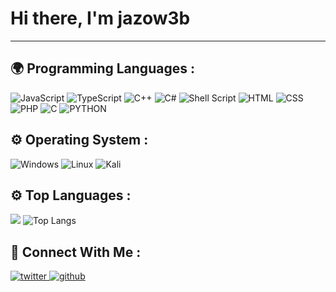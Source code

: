 <h1> Hi there, I'm jazow3b</h1>

---

## 🌍 Programming Languages :

![JavaScript](https://img.shields.io/badge/javascript-%23323330.svg?style=for-the-badge&logo=javascript&logoColor=%23F7DF1E)
![TypeScript](https://img.shields.io/badge/typescript-%23007ACC.svg?style=for-the-badge&logo=typescript&logoColor=white)
![C++](https://img.shields.io/badge/c++-%2300599C.svg?style=for-the-badge&logo=c%2B%2B&logoColor=white)
![C#](https://img.shields.io/badge/c%23-%23239120.svg?style=for-the-badge&logo=c-sharp&logoColor=white)
![Shell Script](https://img.shields.io/badge/shell_script-%23121011.svg?style=for-the-badge&logo=gnu-bash&logoColor=white)
![HTML](https://img.shields.io/badge/html-%23E34F26.svg?style=for-the-badge&logo=html5&logoColor=white)
![CSS](https://img.shields.io/badge/css-%231572B6.svg?style=for-the-badge&logo=css3&logoColor=white)
![PHP](https://img.shields.io/badge/php-%231572B6.svg?style=for-the-badge&logo=php&logoColor=white)
![C](https://img.shields.io/badge/c-%231572B6.svg?style=for-the-badge&logo=c&logoColor=white)
![PYTHON](https://img.shields.io/badge/python-%231572B6.svg?style=for-the-badge&logo=python&logoColor=white)

## ⚙️ Operating System :

 ![Windows](https://img.shields.io/badge/Windows-0078D6?style=for-the-badge&logo=windows&logoColor=white)
 ![Linux](https://img.shields.io/badge/Linux-FCC624?style=for-the-badge&logo=linux&logoColor=black)
 ![Kali](https://img.shields.io/badge/Kali-268BEE?style=for-the-badge&logo=kalilinux&logoColor=white)


## ⚙️ Top Languages :

![](https://github-readme-stats.vercel.app/api?username=JAZOW3B&show_icons=true&count_private=true)
![Top Langs](https://github-readme-stats.vercel.app/api/top-langs/?username=JAZOW3B&show_icons=true&count_private=false)


## 🎲 Connect With Me :

<a href="https://twitter.com/KreosM" target="_blank">
<img src=https://img.shields.io/badge/twitter-%23000000.svg?&style=for-the-badge&logo=twitter&logoColor=white alt=twitter style="margin-bottom: 5px;" />
<a href="https://github.com/JAZOW3B" target="_blank">
<img src=https://img.shields.io/badge/github-%23000000.svg?&style=for-the-badge&logo=github&logoColor=white alt=github style="margin-bottom: 5px;" />
</a>  
</div>  
